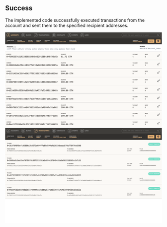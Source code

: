 ## Success
The implemented code successfully executed transactions from the account and sent them to the specified recipient addresses. 

![Accounts](images/account.jpg)
![Transactions](images/transaction.jpg)

